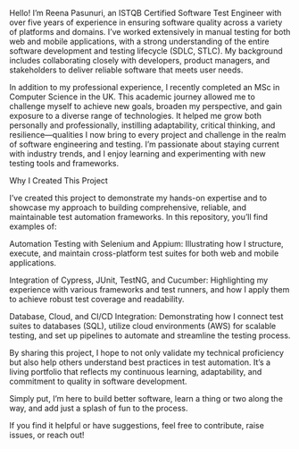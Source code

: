 Hello! I’m Reena Pasunuri, an ISTQB Certified Software Test Engineer with over five years of experience in ensuring software quality across a variety of platforms and domains. I’ve worked extensively in manual testing for both web and mobile applications, with a strong understanding of the entire software development and testing lifecycle (SDLC, STLC). My background includes collaborating closely with developers, product managers, and stakeholders to deliver reliable software that meets user needs.

In addition to my professional experience, I recently completed an MSc in Computer Science in the UK. This academic journey allowed me to challenge myself to achieve new goals, broaden my perspective, and gain exposure to a diverse range of technologies. It helped me grow both personally and professionally, instilling adaptability, critical thinking, and resilience—qualities I now bring to every project and challenge in the realm of software engineering and testing. I’m passionate about staying current with industry trends, and I enjoy learning and experimenting with new testing tools and frameworks.

Why I Created This Project

I’ve created this project to demonstrate my hands-on expertise and to showcase my approach to building comprehensive, reliable, and maintainable test automation frameworks. In this repository, you’ll find examples of:

Automation Testing with Selenium and Appium: Illustrating how I structure, execute, and maintain cross-platform test suites for both web and mobile applications.

Integration of Cypress, JUnit, TestNG, and Cucumber: Highlighting my experience with various frameworks and test runners, and how I apply them to achieve robust test coverage and readability.

Database, Cloud, and CI/CD Integration: Demonstrating how I connect test suites to databases (SQL), utilize cloud environments (AWS) for scalable testing, and set up pipelines to automate and streamline the testing process.

By sharing this project, I hope to not only validate my technical proficiency but also help others understand best practices in test automation. It’s a living portfolio that reflects my continuous learning, adaptability, and commitment to quality in software development. 

Simply put, I’m here to build better software, learn a thing or two along the way, and add just a splash of fun to the process.

If you find it helpful or have suggestions, feel free to contribute, raise issues, or reach out!
